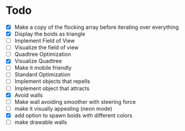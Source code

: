 # Todo

- [x] Make a copy of the flocking array before iterating over everything
- [x] Display the boids as triangle
- [ ] Implement Field of View
- [ ] Visualize the field of view
- [ ] Quadtree Optimization
- [x] Visualize Quadtree
- [ ] Make it mobile friendly
- [ ] Standard Optimization
- [ ] Implement objects that repells
- [ ] Implement object that attracts
- [x] Avoid walls
- [ ] Make wall avoiding smoother with steering force
- [ ] make it visually appealing (neon mode)
- [x] add option to spawn boids with different colors
- [ ] make drawable walls
